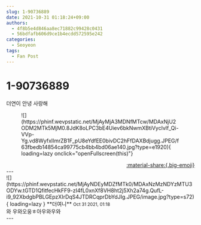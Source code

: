 ```yaml
---
slug: 1-90736889
date: 2021-10-31 01:18:24+09:00
authors:
  - 4f8b5e4d846aa8ec71882c99428c0431
  - 56bdfafb606d9ce1b4ecdd572595e242
categories:
  - Seoyeon
tags:
  - Fan Post
---
```


# 1-90736889

<div class="post-container" markdown="1">
<div class="content-container md-sidebar__scrollwrap" markdown="1">

더연이 안녕 사랑해
<figure markdown="1">
![](https://phinf.wevpstatic.net/MjAyMjA3MDNfMTcw/MDAxNjU2ODM2MTk5MjM0.8JdK8oLPC3bE4Uiev6bkNwmXBtiVyclvlf_Qi-VVp-Yg.vd8WyfxlImrZB1F_pU8eYdfEE0bivDC2hFfDAXBdjugg.JPEG/f63fbedb14854ca99775cb4bb4bd06ae140.jpg?type=e1920){ loading=lazy onclick="openFullscreen(this)"}
</figure>


</div>
</div>

<div style="text-align: right;" markdown="1">
<a href="https://weverse.io/fromis9/fanpost/1-90736889" style="text-align: right;">:material-share:{.big-emoji}</a>
</div>
---

<div class="comments-container md-sidebar__scrollwrap" markdown="1">
<div class="comment" markdown="1">
<div class='id-container' markdown="1">
![](https://phinf.wevpstatic.net/MjAyNDEyMDZfMTk0/MDAxNzMzNDYzMTU3ODYw.tGTD1QfitfecHkFF9-zI4fL0xnXf8VH8ht2j5Xh2a74g.QufL-i9_92XbdgbPBLGEpzXIrDqS4JTDRCqprDbYdJIg.JPEG/image.jpg?type=s72){ loading=lazy }
**<span class="artist">더여니</span>** <small>Oct 31 2021, 01:18</small><br>
</div>
<div class='comment-body' markdown="1">
와 우와오웅ㅎ아우와우와
</div>
</div>
</div>
---
